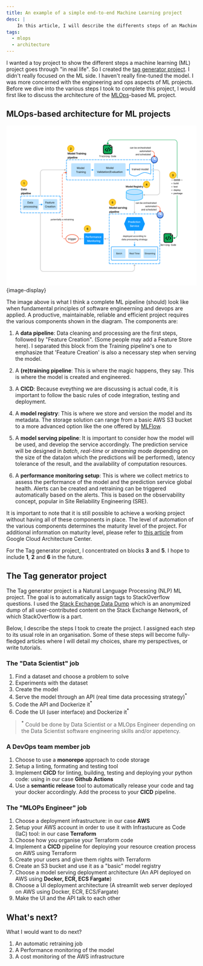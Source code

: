 ```yaml
---
title: An example of a simple end-to-end Machine Learning project
desc: |
    In this article, I will describe the differents steps of an Machine Learning (ML) project for question tagging using stackoverflow data.
tags:
  - mlops
  - architecture
---
```


I wanted a toy project to show the different steps a machine learning (ML) project goes through "in real life". So I created the [tag generator project](https://github.com/tekeinhor/tag-generator). I didn't really focused on the ML side. I haven't really fine-tuned the model. I was more concerned with the engineering and ops aspects of ML projects.
Before we dive into the various steps I took to complete this project, I would first like to discuss the architecture of the [MLOps](/posts/mlops)-based ML project.

## MLOps-based architecture for ML projects
![MLOps-based architecture for ML projects](./assets/mlops_lifecycle.png){image-display}

The image above is what I think a complete ML pipeline (should) look like when fundamental principles of software engineerning and devops are applied. A productive, maintainable, reliable and efficient project requires the various components shown in the diagram. 
The components are:
1) A **data pipeline**: Data cleaning and processing are the first steps, followed by "Feature Creation". (Some people may add a Feature Store here). I separated this block from the Training pipeline's one to emphasize that 'Feature Creation' is also a necessary step when serving the model.

2) A **(re)training pipeline**: This is where the magic happens, they say. This is where the model is created and engineered.

3) A **CICD**: Because eveything we are discussing is actual code,  it is important to follow the basic rules of code integration, testing and deployment.

4) A **model registry**: This is where we store and version the model and its metadata. The storage solution can range from a basic AWS S3 bucket to a more advanced option like the one offered by [MLFlow](https://mlflow.org/docs/latest/model-registry.html). 

5) A **model serving pipeline**: It is important to consider how the model will be used, and develop the service accordingly. The prediction service will be designed in *batch*, *real-time* or *streaming* mode depending on the size of the data(on which the predictions will be performed), latency tolerance of the result, and the availability of computation resources. 

6) A **performance monitoring setup**: This is where we collect metrics to assess the performance of the model and the prediction service global health. Alerts can be created and retraining can be triggered automatically based on the alerts. This is based on the observability concept, popular in Site Reliability Engineering (SRE).

It is important to note that it is still possible to achieve a working project without having all of these components in place.
The level of automation of the various components determines the maturity level of the project. For additional information on maturity level, please refer to [this article](https://cloud.google.com/architecture/mlops-continuous-delivery-and-automation-pipelines-in-machine-learning) from Google Cloud Architecture Center.

For the Tag generator project, I concentrated on blocks **3** and **5**.  I hope to include **1**, **2** and **6** in the future.

## The Tag generator project
The Tag generator project is a Natural Language Processing (NLP) ML project. The goal is to automatically assign tags to StackOverflow questions. I used the [Stack Exchange Data Dump](https://archive.org/details/stackexchange) which is an anonymized dump of all user-contributed content on the Stack Exchange Network, of which StackOverflow is a part.

Below, I describe the steps I took to create the project. I assigned each step to its usual role in an organisation.
Some of these steps will become fully-fledged articles where I will detail my choices, share my perspectives, or write tutorials.

### The "Data Scientist" job
1) Find a dataset and choose a problem to solve
2) Experiments with the dataset
3) Create the model
4) Serve the model through an API (real time data processing strategy)<sup>*</sup>
5) Code the API and Dockerize it<sup>*</sup>
6) Code the UI (user interface) and Dockerize it<sup>*</sup>

> **<sup>\*</sup>** Could be done by Data Scientist or a MLOps Engineer depending on the Data Scientist software engineering skills and/or appetency.

### A **DevOps team member** job
1) Choose to use a **monorepo** approach to code storage
2) Setup a linting, formating and testing tool
3) Implement **CICD** for linting, building, testing and deploying your python code: using in our case **Github Actions**
4) Use a **semantic release** tool to automatically release your code and tag your docker accordingly. Add the process to your **CICD** pipeline.

### The **"MLOPs Engineer"** job
1) Choose a deployment infrastructure: in our case **AWS**
2) Setup your AWS account in order to use it with Infrastucure as Code (IaC) tool: in our case **Terraform**
3) Choose how you organise your Terraform code
4) Implement a **CICD** pipeline for deploying your resource creation process on AWS using Terraform
4) Create your users and give them rights with Terraform
5) Create an S3 bucket and use it as a "basic" model registry
6) Choose a model serving deployment architecture (An API deployed on AWS using **Docker, ECR, ECS Fargate**)
7) Choose a UI deployment architecture (A streamlit web server deployed on AWS using Docker, ECR, ECS/Fargate)
8) Make the UI and the API talk to each other

## What's next?
What I would want to do next?
1) An automatic retraining job
2) A Performance monitoring of the model
3) A cost monitoring of the AWS infrastructure
 